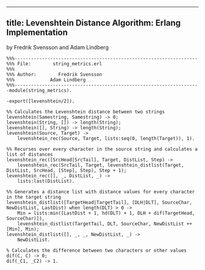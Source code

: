 ----
title: Levenshtein Distance Algorithm: Erlang Implementation
----

by Fredrik Svensson and Adam Lindberg

    %%%-------------------------------------------------------------------
    %%% File:        string_metrics.erl
    %%%
    %%% Author:        Fredrik Svensson
    %%%             Adam Lindberg
    %%%-------------------------------------------------------------------
    -module(string_metrics).

    -export([levenshtein/2]).

    %% Calculates the Levenshtein distance between two strings
    levenshtein(Samestring, Samestring) -> 0;
    levenshtein(String, []) -> length(String);
    levenshtein([], String) -> length(String);
    levenshtein(Source, Target) ->
        levenshtein_rec(Source, Target, lists:seq(0, length(Target)), 1).

    %% Recurses over every character in the source string and calculates a list of distances
    levenshtein_rec([SrcHead|SrcTail], Target, DistList, Step) ->
        levenshtein_rec(SrcTail, Target, levenshtein_distlist(Target, DistList, SrcHead, [Step], Step), Step + 1);
    levenshtein_rec([], _, DistList, _) ->
        lists:last(DistList).

    %% Generates a distance list with distance values for every character in the target string
    levenshtein_distlist([TargetHead|TargetTail], [DLH|DLT], SourceChar, NewDistList, LastDist) when length(DLT) > 0 ->
        Min = lists:min([LastDist + 1, hd(DLT) + 1, DLH + dif(TargetHead, SourceChar)]),
        levenshtein_distlist(TargetTail, DLT, SourceChar, NewDistList ++ [Min], Min);
    levenshtein_distlist([], _, _, NewDistList, _) ->
        NewDistList.

    % Calculates the difference between two characters or other values
    dif(C, C) -> 0;
    dif(_C1, _C2) -> 1.

